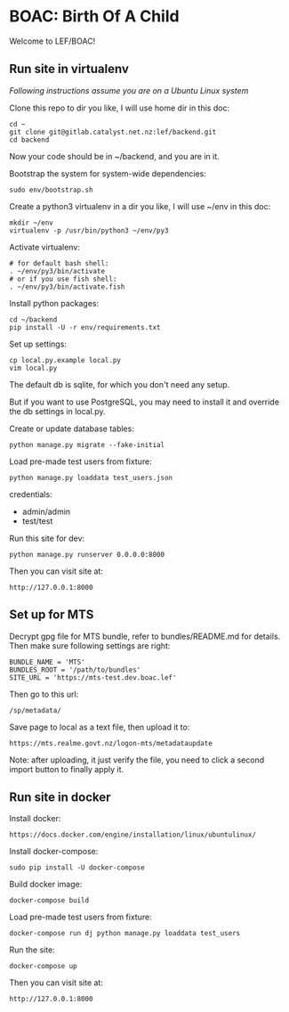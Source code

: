 # BOAC: Birth Of A Child

Welcome to LEF/BOAC!

## Run site in virtualenv

*Following instructions assume you are on a Ubuntu Linux system*

Clone this repo to dir you like, I will use home dir in this doc:

    cd ~
    git clone git@gitlab.catalyst.net.nz:lef/backend.git
    cd backend

Now your code should be in ~/backend, and you are in it.

Bootstrap the system for system-wide dependencies:

    sudo env/bootstrap.sh

Create a python3 virtualenv in a dir you like, I will use ~/env in this doc:

    mkdir ~/env
    virtualenv -p /usr/bin/python3 ~/env/py3

Activate virtualenv:

    # for default bash shell:
    . ~/env/py3/bin/activate
    # or if you use fish shell:
    . ~/env/py3/bin/activate.fish

Install python packages:

    cd ~/backend
    pip install -U -r env/requirements.txt

Set up settings:

    cp local.py.example local.py
    vim local.py

The default db is sqlite, for which you don't need any setup.

But if you want to use PostgreSQL, you may need to install it and override the db settings in local.py.

Create or update database tables:

    python manage.py migrate --fake-initial

Load pre-made test users from fixture:

    python manage.py loaddata test_users.json

credentials:
- admin/admin
- test/test

Run this site for dev:

    python manage.py runserver 0.0.0.0:8000

Then you can visit site at:

    http://127.0.0.1:8000

## Set up for MTS
Decrypt gpg file for MTS bundle, refer to bundles/README.md for details.
Then make sure following settings are right:

    BUNDLE_NAME = 'MTS'
    BUNDLES_ROOT = '/path/to/bundles'
    SITE_URL = 'https://mts-test.dev.boac.lef'

Then go to this url:

    /sp/metadata/

Save page to local as a text file, then upload it to:

    https://mts.realme.govt.nz/logon-mts/metadataupdate

Note: after uploading, it just verify the file, you need to click a second import button to finally apply it.

## Run site in docker

Install docker:

    https://docs.docker.com/engine/installation/linux/ubuntulinux/

Install docker-compose:

    sudo pip install -U docker-compose

Build docker image:

    docker-compose build

Load pre-made test users from fixture:

    docker-compose run dj python manage.py loaddata test_users

Run the site:

    docker-compose up

Then you can visit site at:

    http://127.0.0.1:8000
